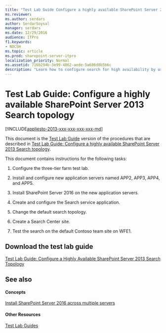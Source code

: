 ```yaml
---
title: "Test Lab Guide Configure a highly available SharePoint Server 2013 Search topology"
ms.reviewer: 
ms.author: serdars
author: SerdarSoysal
manager: serdars
ms.date: 12/29/2016
audience: ITPro
f1.keywords:
- NOCSH
ms.topic: article
ms.prod: sharepoint-server-itpro
localization_priority: Normal
ms.assetid: 716b294b-3e99-4862-aede-5a686d8b5b6c
description: "Learn how to configure search for high availability by using the computers in the Configure SharePoint Server 2013 in a three-tier farm test lab."
---
```


# Test Lab Guide: Configure a highly available SharePoint Server 2013 Search topology

[!INCLUDE[appliesto-2013-xxx-xxx-xxx-xxx-md](../includes/appliesto-2013-xxx-xxx-xxx-xxx-md.md)]
  
This document is the [Test Lab Guide](https://go.microsoft.com/fwlink/p/?LinkId=202817) version of the procedures that are described in [Test Lab Guide: Configure a highly available SharePoint Server 2013 Search topology](configure-a-highly-available-sharepoint-server-2013-search-topology.md).
  
This document contains instructions for the following tasks:
  
1. Configure the three-tier farm test lab.
    
2. Install and configure new application servers named APP2, APP3, APP4, and APP5.
    
3. Install SharePoint Server 2016 on the new application servers.
    
4. Create and configure the Search service application.
    
5. Change the default search topology.
    
6. Create a Search Center site.
    
7. Test the search on the default Contoso team site on WFE1.
    
## Download the test lab guide

[Test Lab Guide: Configure a Highly Available SharePoint Server 2013 Search Topology](https://go.microsoft.com/fwlink/p/?LinkId=313604)
  
## See also

#### Concepts

[Install SharePoint Server 2016 across multiple servers](../install/install-sharepoint-server-2016-across-multiple-servers.md)
#### Other Resources

[Test Lab Guides](https://go.microsoft.com/fwlink/p/?LinkId=202817)

